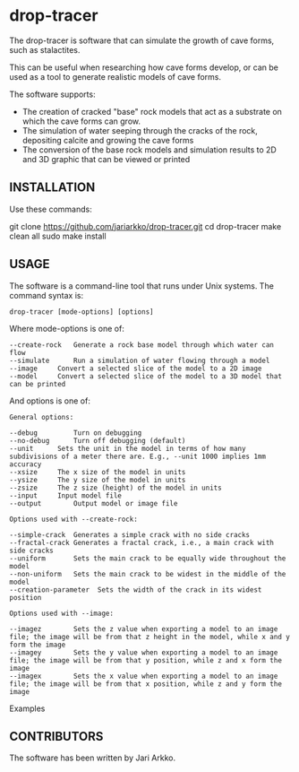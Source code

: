 # drop-tracer
The drop-tracer is software that can simulate the growth of cave forms, such as stalactites.

This can be useful when researching how cave forms develop, or can be used as a tool to generate realistic models of cave forms.

The software supports:

- The creation of cracked "base" rock models that act as a substrate on which the cave forms can grow.
- The simulation of water seeping through the cracks of the rock, depositing calcite and growing the cave forms
- The conversion of the base rock models and simulation results to 2D and 3D graphic that can be viewed or printed

INSTALLATION
------------

Use these commands:

  git clone https://github.com/jariarkko/drop-tracer.git
  cd drop-tracer
  make clean all
  sudo make install

USAGE
-----

The software is a command-line tool that runs under Unix systems. The command syntax is:

    drop-tracer [mode-options] [options]

Where mode-options is one of:

    --create-rock   Generate a rock base model through which water can flow
    --simulate	    Run a simulation of water flowing through a model
    --image	    Convert a selected slice of the model to a 2D image
    --model	    Convert a selected slice of the model to a 3D model that can be printed

And options is one of:

    General options:
    
    --debug    	    Turn on debugging
    --no-debug 	    Turn off debugging (default)
    --unit	    Sets the unit in the model in terms of how many subdivisions of a meter there are. E.g., --unit 1000 implies 1mm accuracy
    --xsize	    The x size of the model in units
    --ysize	    The y size of the model in units
    --zsize	    The z size (height) of the model in units
    --input	    Input model file
    --output	    Output model or image file
    
    Options used with --create-rock:
    
    --simple-crack  Generates a simple crack with no side cracks
    --fractal-crack Generates a fractal crack, i.e., a main crack with side cracks
    --uniform	    Sets the main crack to be equally wide throughout the model
    --non-uniform   Sets the main crack to be widest in the middle of the model
    --creation-parameter  Sets the width of the crack in its widest position

    Options used with --image:

    --imagez        Sets the z value when exporting a model to an image file; the image will be from that z height in the model, while x and y form the image
    --imagey        Sets the y value when exporting a model to an image file; the image will be from that y position, while z and x form the image
    --imagex        Sets the x value when exporting a model to an image file; the image will be from that x position, while z and y form the image
    
Examples

CONTRIBUTORS
------------

The software has been written by Jari Arkko.
